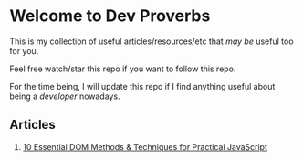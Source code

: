 # Welcome to Dev Proverbs

This is my collection of useful articles/resources/etc that *may be* useful too for you.

Feel free watch/star this repo if you want to follow this repo.

For the time being, I will update this repo if I find anything useful about being a *developer* nowadays.

## Articles
1. [10 Essential DOM Methods & Techniques for Practical JavaScript](https://www.impressivewebs.com/10-essential-dom-methods-techniques-for-practical-javascript/)